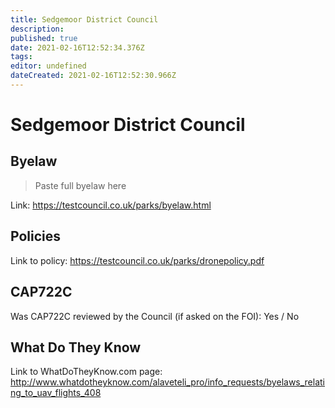 ```yaml
---
title: Sedgemoor District Council
description: 
published: true
date: 2021-02-16T12:52:34.376Z
tags: 
editor: undefined
dateCreated: 2021-02-16T12:52:30.966Z
---
```


# Sedgemoor District Council


## Byelaw
> Paste full byelaw here

Link:
https://testcouncil.co.uk/parks/byelaw.html

## Policies
Link to policy:
https://testcouncil.co.uk/parks/dronepolicy.pdf

## CAP722C

Was CAP722C reviewed by the Council (if asked on the FOI): Yes / No

## What Do They Know

Link to WhatDoTheyKnow.com page:
http://www.whatdotheyknow.com/alaveteli_pro/info_requests/byelaws_relating_to_uav_flights_408

